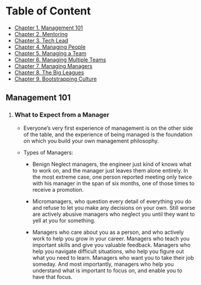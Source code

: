 # Table of Content

- [Chapter 1. Management 101](#management-101)
- [Chapter 2. Mentoring](#mentoring)
- [Chapter 3. Tech Lead](#tech-lead)
- [Chapter 4. Managing People](#managing-people)
- [Chapter 5. Managing a Team](#managing-a-team)
- [Chapter 6. Managing Multiple Teams](#managing-multiple-teams)
- [Chapter 7. Managing Managers](#managing-managers)
- [Chapter 8. The Big Leagues](#the-big-picture)
- [Chapter 9. Bootstrapping Culture](#bootstraping-culture)

## Management 101

1. ### What to Expect from a Manager

   - Everyone’s very first experience of management is on the other side of the table, and the experience of being managed is the foundation on which you build your own management philosophy.
   - Types of Managers:

     - Benign Neglect managers, the engineer just kind of knows what to work on, and the manager just leaves them alone entirely. In the most extreme case, one person reported meeting only twice with his manager in the span of six months, one of those times to receive a promotion.

     - Micromanagers, who question every detail of everything you do and refuse to let you make any decisions on your own. Still worse are actively abusive managers who neglect you until they want to yell at you for something.

     - Managers who care about you as a person, and who actively work to help you grow in your career. Managers who teach you important skills and give you valuable feedback. Managers who help you navigate difficult situations, who help you figure out what you need to learn. Managers who want you to take their job someday. And most importantly, managers who help you understand what is important to focus on, and enable you to have that focus.
